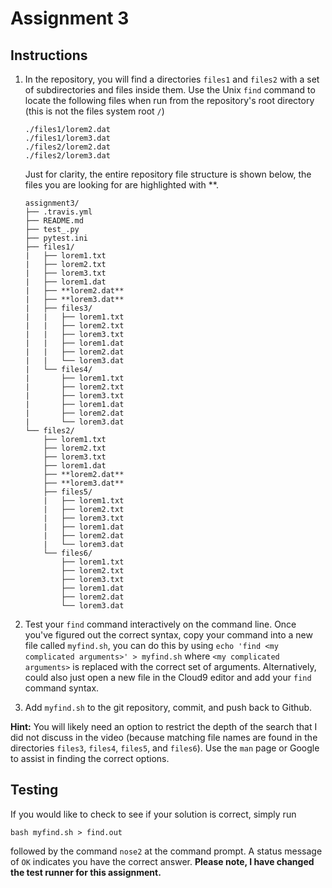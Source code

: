 # Assignment 3


## Instructions

 1. In the repository, you will find a directories `files1` and `files2` with a set of subdirectories and files inside them. Use the Unix `find` command to locate the following files when run from the repository's root directory (this is not the files system root `/`)

    ````
    ./files1/lorem2.dat
    ./files1/lorem3.dat
    ./files2/lorem2.dat
    ./files2/lorem3.dat
    ````
    Just for clarity, the entire repository file structure is shown below, the files you are looking for are highlighted with \*\*.

    ````
    assignment3/
    ├── .travis.yml
    ├── README.md
    ├── test_.py
    ├── pytest.ini
    ├── files1/
    |   ├── lorem1.txt
    |   ├── lorem2.txt
    |   ├── lorem3.txt
    |   ├── lorem1.dat
    |   ├── **lorem2.dat**
    |   ├── **lorem3.dat**
    |   ├── files3/
    |   |   ├── lorem1.txt
    |   |   ├── lorem2.txt
    |   |   ├── lorem3.txt
    |   |   ├── lorem1.dat
    |   |   ├── lorem2.dat
    |   |   └── lorem3.dat
    |   └── files4/
    |       ├── lorem1.txt
    |       ├── lorem2.txt
    |       ├── lorem3.txt
    |       ├── lorem1.dat
    |       ├── lorem2.dat
    |       └── lorem3.dat
    └── files2/
        ├── lorem1.txt
        ├── lorem2.txt
        ├── lorem3.txt
        ├── lorem1.dat
        ├── **lorem2.dat**
        ├── **lorem3.dat**
        ├── files5/
        |   ├── lorem1.txt
        |   ├── lorem2.txt
        |   ├── lorem3.txt
        |   ├── lorem1.dat
        |   ├── lorem2.dat
        |   └── lorem3.dat
        └── files6/
            ├── lorem1.txt
            ├── lorem2.txt
            ├── lorem3.txt
            ├── lorem1.dat
            ├── lorem2.dat
            └── lorem3.dat
    ````

 4. Test your `find` command interactively on the command line.  Once you've figured out the correct syntax, copy your command into a new file called `myfind.sh`, you can do this by using `echo 'find <my complicated arguments>' > myfind.sh` where `<my complicated arguments>` is replaced with the correct set of arguments.  Alternatively, could also just open a new file in the Cloud9 editor and add your `find` command syntax.

 5. Add `myfind.sh` to the git repository, commit, and push back to Github.

 **Hint:** You will likely need an option to restrict the depth of the search that I did not discuss in the video (because matching file names are found in the directories `files3`, `files4`, `files5`, and `files6`).  Use the `man` page or Google to assist in finding the correct options.

 ## Testing

 If you would like to check to see if your solution is correct, simply run 

 ````
 bash myfind.sh > find.out
 ````
 
 followed by the command `nose2` at the command prompt.  A status message of `OK` indicates you have the correct answer. **Please note, I have changed the test runner for this assignment.**

